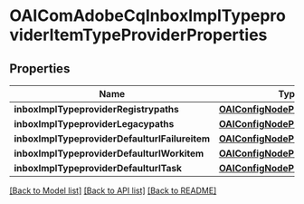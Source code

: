 # OAIComAdobeCqInboxImplTypeproviderItemTypeProviderProperties

## Properties
Name | Type | Description | Notes
------------ | ------------- | ------------- | -------------
**inboxImplTypeproviderRegistrypaths** | [**OAIConfigNodePropertyArray***](OAIConfigNodePropertyArray.md) |  | [optional] 
**inboxImplTypeproviderLegacypaths** | [**OAIConfigNodePropertyArray***](OAIConfigNodePropertyArray.md) |  | [optional] 
**inboxImplTypeproviderDefaulturlFailureitem** | [**OAIConfigNodePropertyString***](OAIConfigNodePropertyString.md) |  | [optional] 
**inboxImplTypeproviderDefaulturlWorkitem** | [**OAIConfigNodePropertyString***](OAIConfigNodePropertyString.md) |  | [optional] 
**inboxImplTypeproviderDefaulturlTask** | [**OAIConfigNodePropertyString***](OAIConfigNodePropertyString.md) |  | [optional] 

[[Back to Model list]](../README.md#documentation-for-models) [[Back to API list]](../README.md#documentation-for-api-endpoints) [[Back to README]](../README.md)


